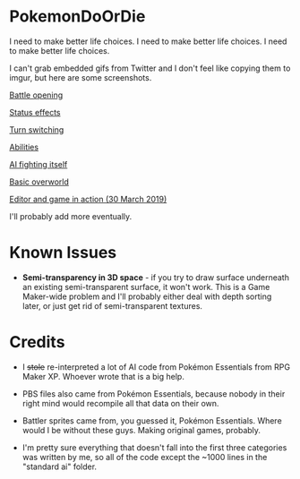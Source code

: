 # PokemonDoOrDie
I need to make better life choices. I need to make better life choices. I need to make better life choices.

I can't grab embedded gifs from Twitter and I don't feel like copying them to imgur, but here are some screenshots.

[Battle opening](https://twitter.com/DragoniteSpam/status/1049182378122510341)

[Status effects](https://twitter.com/DragoniteSpam/status/1050539405348352000)

[Turn switching](https://twitter.com/DragoniteSpam/status/1053545162742337536)

[Abilities](https://twitter.com/DragoniteSpam/status/1055524452702842881)

[AI fighting itself](https://www.youtube.com/watch?v=n-586jZ3V2c)

[Basic overworld](https://twitter.com/DragoniteSpam/status/1065035965956321281)

[Editor and game in action (30 March 2019)](https://www.youtube.com/watch?v=nLtFmBxOASs)

I'll probably add more eventually.

# Known Issues

 - **Semi-transparency in 3D space** - if you try to draw surface underneath an existing semi-transparent surface, it won't work. This is a Game Maker-wide problem and I'll probably either deal with depth sorting later, or just get rid of semi-transparent textures.

# Credits
 - I ~~stole~~ re-interpreted a lot of AI code from Pokémon Essentials from RPG Maker XP. Whoever wrote that is a big help.
 
 - PBS files also came from Pokémon Essentials, because nobody in their right mind would recompile all that data on their own.
 
 - Battler sprites came from, you guessed it, Pokémon Essentials. Where would I be without these guys. Making original games, probably.
 
 - I'm pretty sure everything that doesn't fall into the first three categories was written by me, so all of the code except the ~1000 lines in the "standard ai" folder.